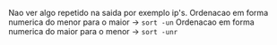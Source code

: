 Nao ver algo repetido na saida por exemplo ip's.
Ordenacao em forma numerica do menor para o maior -> `sort -un`
Ordenacao em forma numerica do maior para o menor -> `sort -unr`